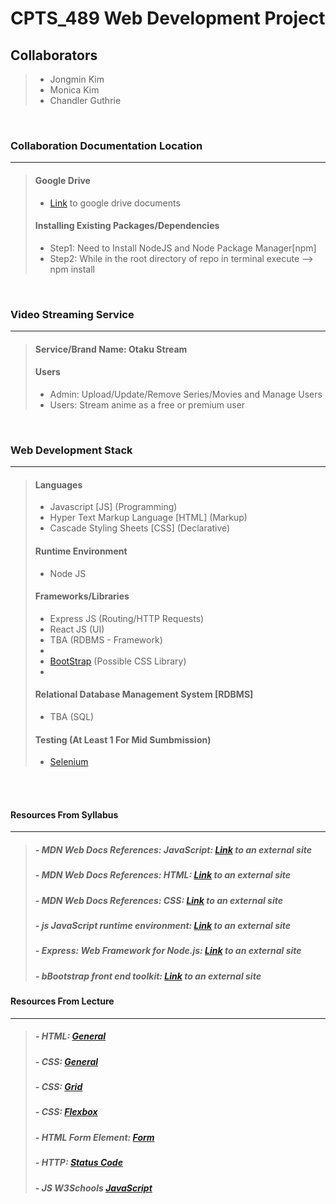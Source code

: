 # CPTS_489 Web Development Project

## Collaborators

> - Jongmin Kim
> - Monica Kim
> - Chandler Guthrie  

<br>

### Collaboration Documentation Location

---
>
> #### Google Drive
>
> - [Link](https://drive.google.com/drive/folders/10vn7jZNH4iewhBU9jdoEg90wCQiyYmeq?usp=sharing) to google drive documents
>
> #### Installing Existing Packages/Dependencies
>
> - Step1: Need to Install NodeJS and Node Package Manager[npm]
> - Step2: While in the root directory of repo in terminal execute --> npm install

<br>

### Video Streaming Service

---

> #### Service/Brand Name: Otaku Stream
> #### Users
> - Admin: Upload/Update/Remove Series/Movies and Manage Users
> - Users: Stream anime as a free or premium user

<br>

### Web Development Stack

---

> #### Languages
>
> - Javascript [JS] (Programming)
> - Hyper Text Markup Language [HTML] (Markup)
> - Cascade Styling Sheets [CSS] (Declarative)
>
> #### Runtime Environment
>
> - Node JS
>
> #### Frameworks/Libraries
>
> - Express JS (Routing/HTTP Requests)
> - React JS (UI)
> - TBA (RDBMS - Framework)
> -
> - [BootStrap](https://getbootstrap.com/) (Possible CSS Library)
> - 
> #### Relational Database Management System [RDBMS]
>
> - TBA (SQL)
>
> #### Testing (At Least 1 For Mid Sumbmission)
>
> - [Selenium](https://www.selenium.dev/)

<br>
<br>

#### Resources From Syllabus

---

> ##### - MDN Web Docs References: JavaScript: [Link](https://developer.mozilla.org/en-US/docs/Web/JavaScript) to an external site
>
> ##### - MDN Web Docs References: HTML: [Link](https://developer.mozilla.org/en-US/docs/Web/HTML) to an external site
>
> ##### - MDN Web Docs References: CSS: [Link](https://developer.mozilla.org/en-US/docs/Web/CSS) to an external site
>
> ##### - js JavaScript runtime environment: [Link](https://nodejs.org/en/docs) to an external site
>
> ##### - Express: Web Framework for Node.js: [Link](https://expressjs.com/en/4x/api.html) to an external site
>
> ##### - bBootstrap front end toolkit: [Link](https://getbootstrap.com/docs/5.2/getting-started/introduction) to an external site

#### Resources From Lecture

---

> ##### - HTML: [General](https://www.w3.org/html/)
>
> ##### - CSS: [General](https://www.w3schools.com/Css/)
>
> ##### - CSS: [Grid](https://gridbyexample.com/)  
>
> ##### - CSS: [Flexbox](https://css-tricks.com/snippets/css/a-guide-to-flexbox/)
>
> ##### - HTML Form Element: [Form](https://developer.mozilla.org/en-US/docs/Web/HTML/Reference/Elements/form)
>
> ##### - HTTP: [Status Code](https://developer.mozilla.org/en-US/docs/Web/HTTP/Reference/Status)
>
> ##### - JS W3Schools [JavaScript](https://www.w3schools.com/Js/js_htmldom_document.asp)
